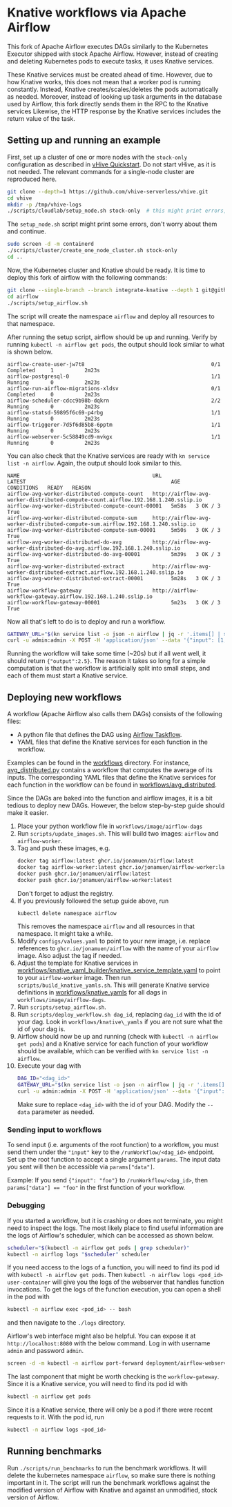 # Knative workflows via Apache Airflow

This fork of Apache Airflow executes DAGs similarly to the Kubernetes Executor
shipped with stock Apache Airflow.
However, instead of creating and deleting Kubernetes pods to execute tasks,
it uses Knative services.

These Knative services must be created ahead of time.
However, due to how Knative works, this does not mean that a worker pod is
running constantly.
Instead, Knative creates/scales/deletes the pods automatically as needed.
Moreover, instead of looking up task arguments in the database used by Airflow,
this fork directly sends them in the RPC to the Knative services
Likewise, the HTTP response by the Knative services includes the return value
of the task.

## Setting up and running an example
First, set up a cluster of one or more nodes with the `stock-only` configuration
as described in
[vHive Quickstart](https://github.com/vhive-serverless/vHive/blob/main/docs/quickstart_guide.md).
Do not start vHive, as it is not needed.
The relevant commands for a single-node cluster are reproduced here.

```bash
git clone --depth=1 https://github.com/vhive-serverless/vhive.git
cd vhive
mkdir -p /tmp/vhive-logs
./scripts/cloudlab/setup_node.sh stock-only  # this might print errors, ignore them
```

The `setup_node.sh` script might print some errors, don't worry about them and continue.

```bash
sudo screen -d -m containerd
./scripts/cluster/create_one_node_cluster.sh stock-only
cd ..
```

Now, the Kubernetes cluster and Knative should be ready.
It is time to deploy this fork of airflow with the following commands:
```bash
git clone --single-branch --branch integrate-knative --depth 1 git@github.com:eth-easl/airflow.git
cd airflow
./scripts/setup_airflow.sh
```

The script will create the namespace `airflow` and deploy all resources to
that namespace.

After running the setup script, airflow should be up and running.
Verify by running `kubectl -n airflow get pods`, the output should look similar
to what is shown below.
```
airflow-create-user-jw7t8                                         0/1     Completed     1          2m23s
airflow-postgresql-0                                              1/1     Running       0          2m23s
airflow-run-airflow-migrations-xldsv                              0/1     Completed     0          2m23s
airflow-scheduler-cdcc9b98b-dqkrn                                 2/2     Running       0          2m23s
airflow-statsd-59895f6c69-p4rbg                                   1/1     Running       0          2m23s
airflow-triggerer-7d5f6d85b8-6pptm                                1/1     Running       0          2m23s
airflow-webserver-5c58849cd9-mvkgx                                1/1     Running       0          2m23s
```

You can also check that the Knative services are ready with
`kn service list -n airflow`.
Again, the output should look similar to this.
```
NAME                                           URL                                                                                  LATEST                                               AGE     CONDITIONS   READY   REASON
airflow-avg-worker-distributed-compute-count   http://airflow-avg-worker-distributed-compute-count.airflow.192.168.1.240.sslip.io   airflow-avg-worker-distributed-compute-count-00001   5m58s   3 OK / 3     True
airflow-avg-worker-distributed-compute-sum     http://airflow-avg-worker-distributed-compute-sum.airflow.192.168.1.240.sslip.io     airflow-avg-worker-distributed-compute-sum-00001     5m50s   3 OK / 3     True
airflow-avg-worker-distributed-do-avg          http://airflow-avg-worker-distributed-do-avg.airflow.192.168.1.240.sslip.io          airflow-avg-worker-distributed-do-avg-00001          5m39s   3 OK / 3     True
airflow-avg-worker-distributed-extract         http://airflow-avg-worker-distributed-extract.airflow.192.168.1.240.sslip.io         airflow-avg-worker-distributed-extract-00001         5m28s   3 OK / 3     True
airflow-workflow-gateway                       http://airflow-workflow-gateway.airflow.192.168.1.240.sslip.io                       airflow-workflow-gateway-00001                       5m23s   3 OK / 3     True
```


Now all that's left to do is to deploy and run a workflow.
```bash
GATEWAY_URL="$(kn service list -o json -n airflow | jq -r '.items[] | select(.metadata.name=="airflow-workflow-gateway").status.url')"
curl -u admin:admin -X POST -H 'application/json' --data '{"input": [1,2,3,4]}' "$GATEWAY_URL"/runWorkflow/compute_avg_distributed
```
Running the workflow will take some time (~20s) but if all went well, it should return
`{"output":2.5}`.
The reason it takes so long for a simple computation is that the
workflow is artificially split into small steps, and each of them must
start a Knative service.


## Deploying new workflows
A workflow (Apache Airflow also calls them DAGs) consists of the following files:
- A python file that defines the DAG using [Airflow Taskflow](https://airflow.apache.org/docs/apache-airflow/stable/core-concepts/taskflow.html).
- YAML files that define the Knative services for each function in the workflow.

Examples can be found in the [workflows](workflows) directory.
For instance, [avg_distributed.py](workflows/image/airflow-dags/avg_distributed.py) contains
a workflow that computes the average of its inputs.
The corresponding YAML files that define the Knative services for each
function in the workflow can be found in [workflows/avg_distributed](workflows/avg_distributed).

Since the DAGs are baked into the function and airflow images, it is a bit tedious
to deploy new DAGs.
However, the below step-by-step guide should make it easier.
1. Place your python workflow file in `workflows/image/airflow-dags`
2. Run `scripts/update_images.sh`. This will build two images: `airflow` and `airflow-worker`.
3. Tag and push these images, e.g.
   ```bash
   docker tag airflow:latest ghcr.io/jonamuen/airflow:latest
   docker tag airflow-worker:latest ghcr.io/jonamuen/airflow-worker:latest
   docker push ghcr.io/jonamuen/airflow:latest
   docker push ghcr.io/jonamuen/airflow-worker:latest
   ```
   Don't forget to adjust the registry.
4. If you previously followed the setup guide above, run
   ```bash
   kubectl delete namespace airflow
   ```
   This removes the namespace `airflow` and all resources in that namespace.
   It might take a while.
5. Modify `configs/values.yaml` to point to your new image, i.e. replace references
   to `ghcr.io/jonamuen/airflow` with the name of your `airflow` image.
   Also adjust the tag if needed.
6. Adjust the template for Knative services in [workflows/knative\_yaml\_builder/knative\_service\_template.yaml](workflows/knative_yaml_builder/knative_service_template.yaml) to point to your `airflow-worker` image.
   Then run `scripts/build_knative_yamls.sh`.
   This will generate Knative service definitions in [workflows/knative\_yamls](workflows/knative_yamls) for
   all dags in `workflows/image/airflow-dags`.
7. Run `scripts/setup_airflow.sh`.
8. Run `scripts/deploy_workflow.sh dag_id`, replacing `dag_id` with the id of your dag.
   Look in `workflows/knative\_yamls` if you are not sure what the id of your dag is.
9. Airflow should now be up and running (check with `kubectl -n airflow get pods`)
   and a Knative service for each function of your workflow should be available,
   which can be verified with `kn service list -n airflow`.
10. Execute your dag with
    ```bash
    DAG_ID="<dag_id>"
    GATEWAY_URL="$(kn service list -o json -n airflow | jq -r '.items[] | select(.metadata.name=="airflow-workflow-gateway").status.url')"
    curl -u admin:admin -X POST -H 'application/json' --data '{"input": [1,2,3,4]}' "$GATEWAY_URL"/runWorkflow/"$DAG_ID"
    ```
    Make sure to replace `<dag_id>` with the id of your DAG.
    Modify the `--data` parameter as needed.

### Sending input to workflows
To send input (i.e. arguments of the root function) to a workflow, you must send
them under the `"input"` key to the `/runWorkflow/<dag_id>` endpoint.
Set up the root function to accept a single argument `params`.
The input data you sent will then be accessible via `params["data"]`.

Example: If you send `{"input": "foo"}` to `/runWorkflow/<dag_id>`, then
`params["data"] == "foo"` in the first function of your workflow.

### Debugging
If you started a workflow, but it is crashing or does not terminate, you might
need to inspect the logs.
The most likely place to find useful information are the logs of Airflow's scheduler,
which can be accessed as shown below.
```bash
scheduler="$(kubectl -n airflow get pods | grep scheduler)"
kubectl -n airflog logs "$scheduler" scheduler
```

If you need access to the logs of a function, you will need to find its pod id
with `kubectl -n airflow get pods`.
Then `kubectl -n airflow logs <pod_id> user-container` will give you the
logs of the webserver that handles function invocations.
To get the logs of the function execution, you can open a shell in the pod with
```bash
kubectl -n airflow exec <pod_id> -- bash
```
and then navigate to the `./logs` directory.

Airflow's web interface might also be helpful.
You can expose it at `http://localhost:8080` with the below command.
Log in with username `admin` and password `admin`.
```bash
screen -d -m kubectl -n airflow port-forward deployment/airflow-webserver 8080:8080
```

The last component that might be worth checking is the `workflow-gateway`.
Since it is a Knative service, you will need to find its pod id with
```bash
kubectl -n airflow get pods
```
Since it is a Knative service, there will only be a pod if there were recent
requests to it.
With the pod id, run
```bash
kubectl -n airflow logs <pod_id>
```

## Running benchmarks
Run `./scripts/run_benchmarks` to run the benchmark workflows.
It will delete the kubernetes namespace `airflow`, so make sure there is nothing important
in it.
The script will run the benchmark workflows against the modified version of Airflow with Knative
and against an unmodified, stock version of Airflow.
